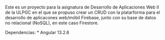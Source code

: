 Este es un proyecto para la asignatura de Desarrollo de Aplicaciones Web II de la ULPGC en el que se propuso crear un CRUD con la platarforma para el desarrollo de aplicacones web/móbil Firebase, junto con su base de datos no relacional (NoSQL), en este caso Firestore.

Dependencias:
    *   Angular 13.2.6